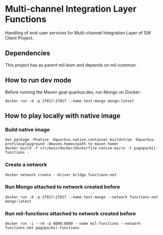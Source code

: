 # Multi-channel Integration Layer Functions
Handling of end-user services for Multi-channel Integration Layer of SW Client Project.

## Dependencies
This project has as parent mil-bom and depends on mil-common.

## How to run dev mode
Before running the Maven goal quarkus:dev, run Mongo on Docker:
```shell script
docker run -d -p 27017:27017 --name test-mongo mongo:latest
```

## How to play locally with native image
### Build native image
```shell script
mvn package -Pnative -Dquarkus.native.container-build=true -Dquarkus-profile=playground -Dmaven.home=<path to maven home>
docker build -f src/main/docker/Dockerfile.native-micro -t pagopa/mil-functions .
```

### Create a network
```shell script
docker network create --driver bridge functions-net
```

### Run Mongo attached to network created before
```shell script
docker run -d -p 27017:27017 --name test-mongo --network functions-net mongo:latest
```

### Run mil-functions attached to network created before
```shell script
docker run -i --rm -p 8080:8080 --name mil-functions --network functions-net pagopa/mil-functions
```
